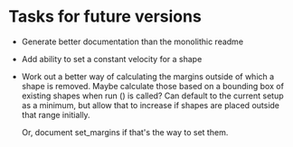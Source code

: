 # Tasks for future versions

* Generate better documentation than the monolithic readme

* Add ability to set a constant velocity for a shape

* Work out a better way of calculating the margins outside of which a shape is removed.
  Maybe calculate those based on a bounding box of existing shapes when run () is called?
  Can default to the current setup as a minimum, but allow that to increase if shapes are
  placed outside that range initially.

  Or, document set_margins if that's the way to set them.


